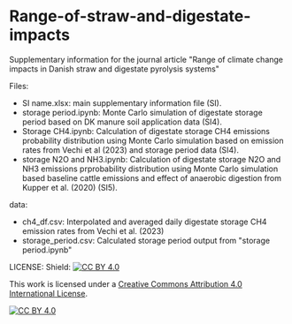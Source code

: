 # Range-of-straw-and-digestate-impacts
Supplementary information for the journal article "Range of climate change impacts in Danish straw and digestate pyrolysis systems"

Files:
- SI name.xlsx: main supplementary information file (SI).
- storage period.ipynb: Monte Carlo simulation of digestate storage period based on DK manure soil application data (SI4).
- Storage CH4.ipynb: Calculation of digestate storage CH4 emissions probability distribution using Monte Carlo simulation based on emission rates from Vechi et al (2023) and storage period data (SI4).
- storage N2O and NH3.ipynb: Calculation of digestate storage N2O and NH3 emissions prprobability distribution using Monte Carlo simulation based baseline cattle emissions and effect of anaerobic digestion from Kupper et al. (2020) (SI5).


data:
- ch4_df.csv: Interpolated and averaged daily digestate storage CH4 emission rates from Vechi et al. (2023)
- storage_period.csv: Calculated storage period output from "storage period.ipynb"

LICENSE:
Shield: [![CC BY 4.0][cc-by-shield]][cc-by]

This work is licensed under a
[Creative Commons Attribution 4.0 International License][cc-by].

[![CC BY 4.0][cc-by-image]][cc-by]

[cc-by]: http://creativecommons.org/licenses/by/4.0/
[cc-by-image]: https://i.creativecommons.org/l/by/4.0/88x31.png
[cc-by-shield]: https://img.shields.io/badge/License-CC%20BY%204.0-lightgrey.svg
